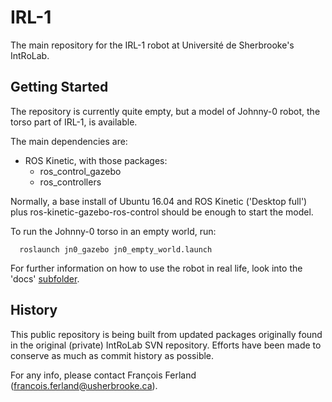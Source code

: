 IRL-1
=====

The main repository for the IRL-1 robot at Université de Sherbrooke's IntRoLab.

Getting Started
---------------

The repository is currently quite empty, but a model of Johnny-0 robot, the
torso part of IRL-1, is available. 

The main dependencies are:

 - ROS Kinetic, with those packages:
   - ros_control_gazebo
   - ros_controllers

Normally, a base install of Ubuntu 16.04 and ROS Kinetic ('Desktop full') plus
ros-kinetic-gazebo-ros-control should be enough to start the model.

To run the Johnny-0 torso in an empty world, run:

```
  roslaunch jn0_gazebo jn0_empty_world.launch
```

For further information on how to use the robot in real life, look into the
'docs' [subfolder](docs/README.md).

History
-------

This public repository is being built from updated packages originally found in
the original (private) IntRoLab SVN repository.
Efforts have been made to conserve as much as commit history as possible.

For any info, please contact François Ferland (francois.ferland@usherbrooke.ca).
